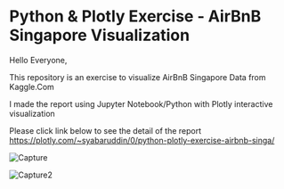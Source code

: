 # Python & Plotly Exercise - AirBnB Singapore Visualization

Hello Everyone,

This repository is an exercise to visualize AirBnB Singapore Data from Kaggle.Com

I made the report using Jupyter Notebook/Python with Plotly interactive visualization

Please click link below to see the detail of the report
https://plotly.com/~syabaruddin/0/python-plotly-exercise-airbnb-singa/

![Capture](https://user-images.githubusercontent.com/78594353/118749568-f70f4180-b887-11eb-9fe7-fe0c20072035.PNG)

![Capture2](https://user-images.githubusercontent.com/78594353/118749576-fc6c8c00-b887-11eb-90e8-3343bde2e3ee.PNG)

